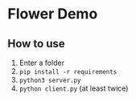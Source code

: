 # Flower Demo
## How to use
1) Enter a folder
2) ```pip install -r requirements```
3) ```python3 server.py```
4) ```python client.py``` (at least twice)
